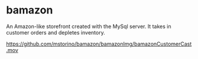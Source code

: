 # bamazon
An Amazon-like storefront created with the MySql server. It takes in customer orders and depletes inventory.

https://github.com/mstorino/bamazon/bamazonImg/bamazonCustomerCast.mov
